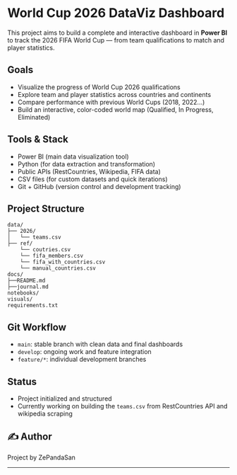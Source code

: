 # World Cup 2026 DataViz Dashboard

This project aims to build a complete and interactive dashboard in **Power BI** to track the 2026 FIFA World Cup — from team qualifications to match and player statistics.

## Goals

- Visualize the progress of World Cup 2026 qualifications
- Explore team and player statistics across countries and continents
- Compare performance with previous World Cups (2018, 2022...)
- Build an interactive, color-coded world map (Qualified, In Progress, Eliminated)

## Tools & Stack

- Power BI (main data visualization tool)
- Python (for data extraction and transformation)
- Public APIs (RestCountries, Wikipedia, FIFA data)
- CSV files (for custom datasets and quick iterations)
- Git + GitHub (version control and development tracking)

## Project Structure

```
data/
├── 2026/
│   └── teams.csv
├── ref/
    └── coutries.csv
    └── fifa_members.csv
    └── fifa_with_countries.csv
    └── manual_countries.csv
docs/
├──README.md
├──journal.md
notebooks/
visuals/
requirements.txt
```

## Git Workflow

- `main`: stable branch with clean data and final dashboards
- `develop`: ongoing work and feature integration
- `feature/*`: individual development branches

## Status

- Project initialized and structured  
- Currently working on building the `teams.csv` from RestCountries API and wikipedia scraping

## ✍️ Author

Project by ZePandaSan

---

